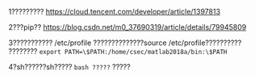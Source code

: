 1?????????
	https://cloud.tencent.com/developer/article/1397813
	
2???pip??
	https://blog.csdn.net/m0_37690319/article/details/79945809
	
3???????????  /etc/profile
	??????????????source /etc/profile??????????
	????????
	`export PATH=\$PATH:/home/csec/matlab2018a/bin:\$PATH`
	
4?sh??????sh?????
	`bash ?????` ????? 

